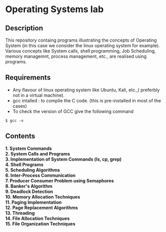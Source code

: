 # Operating Systems lab

## Description
 This repository containg programs illustrating the concepts of Operating
 System (in this case we consider the linux operating system for example).
 Various concepts like System calls, shell programming, Job Scheduling, 
 memory managemnt, process management, etc., are realised using programs.

## Requirements
 - Any flavour of linux operating system like Ubuntu, Kali, etc.,( preferbly not in a virtual machine).
 - gcc intalled : to complie the C code. (this is pre-installed in most of the cases)
 - To check the version of GCC give the following command
 ```
 $ gcc -v
 ```
## Contents
<b>
1. System Commands <br>
2. System Calls and Programs <br>
3. Implementation of System Commands (ls, cp, grep) <br>
4. Shell Programs <br>
5. Scheduling Algorithms <br>
6. Inter-Process Communication <br>
7. Producer Consumer Problem using Semaphores <br>
8. Banker's Algorithm <br>
9. Deadlock Detection <br>
10. Memory Allocation Techniques <br>
11. Paging Implementation <br>
12. Page Replacement Algorithms <br>
13. Threading <br>
14. File Allocation Techniques <br>
15. File Organization Techniques <br>
</b>
